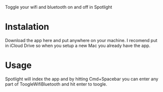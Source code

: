 Toggle your wifi and bluetooth on and off in Spotlight

# Instalation
Download the app here and put anywhere on your machine. I recomend put in iCloud Drive so when you setup a new Mac you already have the app.

# Usage
Spotlight will index the app and by hitting Cmd+Spacebar you can enter any part of ToogleWifiBluetooth and hit enter to toogle.
